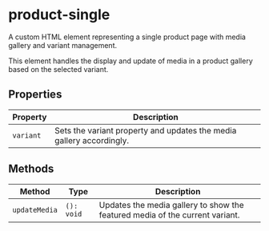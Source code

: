 # product-single

A custom HTML element representing a single product page with media gallery and variant management.

This element handles the display and update of media in a product gallery based on the selected variant.

## Properties

| Property  | Description                                      |
|-----------|--------------------------------------------------|
| `variant` | Sets the variant property and updates the media gallery accordingly. |

## Methods

| Method        | Type       | Description                                      |
|---------------|------------|--------------------------------------------------|
| `updateMedia` | `(): void` | Updates the media gallery to show the featured media of the current variant. |
